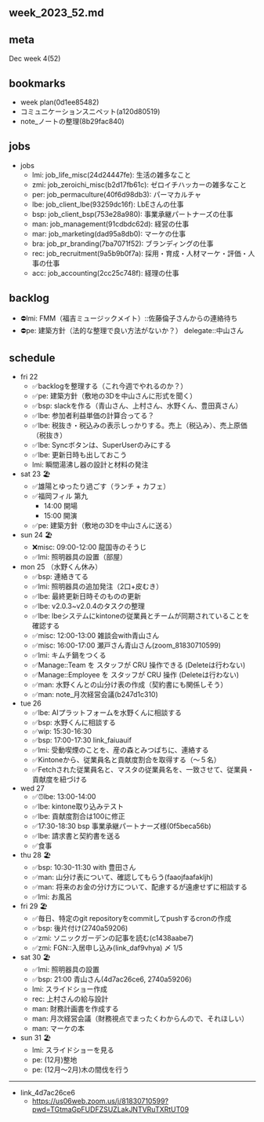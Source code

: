 week_2023_52.md
---

## meta
Dec week 4(52)

## bookmarks
- week plan(0d1ee85482)
- コミュニケーションスニペット(a120d80519)
- note_ノートの整理(8b29fac840)

## jobs
- jobs
  - lmi: job_life_misc(24d24447fe): 生活の雑多なこと
  - zmi: job_zeroichi_misc(b2d17fb61c): ゼロイチハッカーの雑多なこと
  - per: job_permaculture(40f6d98db3): パーマカルチャ
  - lbe: job_client_lbe(93259dc16f): LbEさんの仕事
  - bsp: job_client_bsp(753e28a980): 事業承継パートナーズの仕事
  - man: job_management(91cdbdc62d): 経営の仕事
  - mar: job_marketing(dad95a8db0): マーケの仕事
  - bra: job_pr_branding(7ba7071f52): ブランディングの仕事
  - rec: job_recruitment(9a5b9b0f7a): 採用・育成・人材マーケ・評価・人事の仕事
  - acc: job_accounting(2cc25c748f): 経理の仕事

## backlog
- ⛔️lmi: FMM（福吉ミュージックメイト）::佐藤倫子さんからの連絡待ち
- ⛔️pe: 建築方針（法的な整理で良い方法がないか？） delegate::中山さん

## schedule
- fri 22
  - ✅backlogを整理する（これ今週でやれるのか？）
  - ✅pe: 建築方針（敷地の3Dを中山さんに形式を聞く）
  - ✅bsp: slackを作る（青山さん、上村さん、水野くん、豊田真さん）
  - ✅lbe: 参加者利益単価の計算合ってる？
  - ✅lbe: 税抜き・税込みの表示しっかりする。売上（税込み）、売上原価（税抜き）
  - ✅lbe: Syncボタンは、SuperUserのみにする
  - ✅lbe: 更新日時も出しておこう
  - lmi: 瞬間湯沸し器の設計と材料の発注
- sat 23 🏖️
  - ✅雄陽とゆったり過ごす（ランチ + カフェ）
  - ✅福岡フィル 第九
    - 14:00 開場
    - 15:00 開演
  - ✅pe: 建築方針（敷地の3Dを中山さんに送る）
- sun 24 🏖️
  - ❌misc: 09:00-12:00 龍国寺のそうじ
  - ✅lmi: 照明器具の設置（部屋）
- mon 25 （水野くん休み）
  - ✅bsp: 連絡きてる
  - ✅lmi: 照明器具の追加発注（2口+皮むき）
  - ✅lbe: 最終更新日時そのものの更新
  - ✅lbe: v2.0.3~v2.0.4のタスクの整理
  - ✅lbe: lbeシステムにkintoneの従業員とチームが同期されていることを確認する
  - ✅misc: 12:00-13:00 雑談会with青山さん
  - ✅misc: 16:00-17:00 瀬戸さん青山さん(zoom_81830710599)
  - ✅lmi: キムチ鍋をつくる
  - ✅Manage::Team を スタッフが CRU 操作できる (Deleteは行わない)
  - ✅Manage::Employee を スタッフが CRU 操作 (Deleteは行わない)
  - ✅man: 水野くんとの山分け表の作成（契約書にも関係しそう）
  - ✅man: note_月次経営会議(b247d1c310)
- tue 26
  - ✅lbe: AIプラットフォームを水野くんに相談する
  - ✅bsp: 水野くんに相談する
  - ✅wip: 15:30-16:30
  - ✅bsp: 17:00-17:30 link_faiuauif
  - ✅lmi: 受動喫煙のことを、産の森とみつばちに、連絡する
  - ✅Kintoneから、従業員名と貢献度割合を取得する（〜５名）
  - ✅Fetchされた従業員名と、マスタの従業員名を、一致させて、従業員・貢献度を紐づける
- wed 27
  - ✅⏰lbe: 13:00-14:00
  - ✅lbe: kintone取り込みテスト
  - ✅lbe: 貢献度割合は100に修正
  - ✅17:30-18:30 bsp 事業承継パートナーズ様(0f5beca56b)
  - ✅lbe: 請求書と契約書を送る
  - ✅食事
- thu 28 🏖️
  - ✅bsp: 10:30-11:30 with 豊田さん
  - ✅man: 山分け表について、確認してもらう(faaojfaafakljh)
  - ✅man: 将来のお金の分け方について、配慮するが遠慮せずに相談する
  - ✅lmi: お風呂
- fri 29 🏖️
  - ✅毎日、特定のgit repositoryをcommitしてpushするcronの作成
  - ✅bsp: 後片付け(2740a59206)
  - ✅zmi: ソニックガーデンの記事を読む(c1438aabe7)
  - ✅zmi: FGN::入居申し込み(link_daf9vhya) 〆 1/5
- sat 30 🏖️
  - ✅lmi: 照明器具の設置
  - ✅bsp: 21:00 青山さん(4d7ac26ce6, 2740a59206)
  - lmi: スライドショー作成
  - rec: 上村さんの給与設計
  - man: 財務計画書を作成する
  - man: 月次経営会議（財務視点でまったくわからんので、それほしい）
  - man: マーケの本
- sun 31 🏖️
  - lmi: スライドショーを見る
  - pe: (12月)整地
  - pe: (12月〜2月)木の間伐を行う


---
- link_4d7ac26ce6
  - https://us06web.zoom.us/j/81830710599?pwd=TGtmaGpFUDFZSUZLakJNTVRuTXRtUT09
